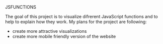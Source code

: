 JSFUNCTIONS


The goal of this project is to visualize difrerent JavaScript functions and to
help to explain how they work. My plans for the project are following:
- create more attractive visualizations
- create more mobile friendly version of the website 
